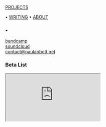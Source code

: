 <!-- NAV for all headers !-->
[PROJECTS](https://paulabbott.net/index.html)
<!--[Future](https://paulabbott.net/future/)!-->
 • [WRITING](https://paulabbott.net/wr)
 • [ABOUT](https://paulabbott.net/about/)
<!-- end nav! -->

### •

<div id="about-text" markdown="1">

[bandcamp](https://paul-abbott.bandcamp.com)  
[soundcloud](https://soundcloud.com/antrgor_reiz)  
contact@paulabbott.net  

### Beta List


<iframe src="https://docs.google.com/spreadsheets/d/e/2PACX-1vQgdLTBRpSModZZMiFidE7vCDy_nhBHeM4jRjmkz4MYv-8AZOYKREvGCnnJH0i-FflTCMMR6ZBF9nHg/pubhtml?gid=0&amp;single=true&amp;widget=true&amp;headers=false"></iframe>
